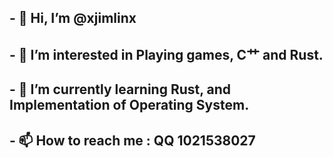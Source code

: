 ## - 👋 Hi, I’m @xjimlinx
## - 👀 I’m interested in Playing games, C艹 and Rust.
## - 🌱 I’m currently learning Rust, and Implementation of Operating System.
## - 📫 How to reach me : QQ 1021538027

<!---
xjimlinx/xjimlinx is a ✨ special ✨ repository because its `README.md` (this file) appears on your GitHub profile.
You can click the Preview link to take a look at your changes.
--->
